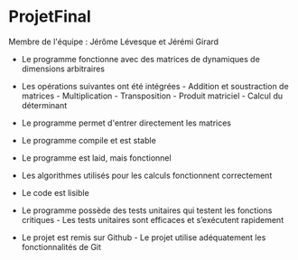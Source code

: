 # ProjetFinal
Membre de l'équipe : Jérôme Lévesque et Jérémi Girard

- Le programme fonctionne avec des matrices de dynamiques de dimensions arbitraires

- Les opérations suivantes ont été intégrées
       - Addition et soustraction de matrices
       - Multiplication
       - Transposition
       - Produit matriciel
       - Calcul du déterminant
       
- Le programme permet d'entrer directement les matrices     
           
- Le programme compile et est stable

- Le programme est laid, mais fonctionnel

- Les algorithmes utilisés pour les calculs fonctionnent correctement

- Le code est lisible

- Le programme possède des tests unitaires qui testent les fonctions critiques
       - Les tests unitaires sont efficaces et s’exécutent rapidement

- Le projet est remis sur Github
       - Le projet utilise adéquatement les fonctionnalités de Git
 
